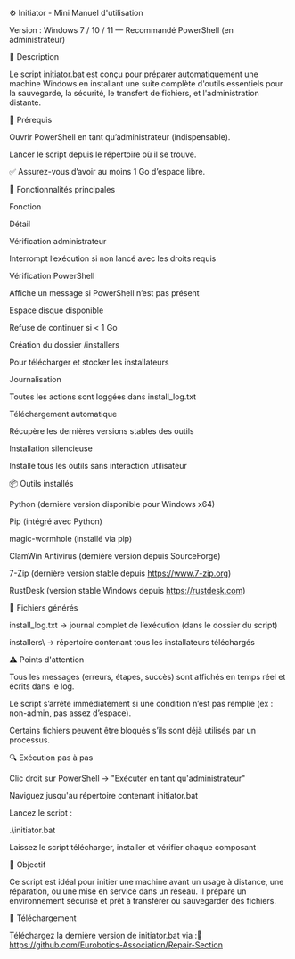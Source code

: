 ⚙️ Initiator - Mini Manuel d'utilisation

Version : Windows 7 / 10 / 11 — Recommandé PowerShell (en administrateur)

📄 Description

Le script initiator.bat est conçu pour préparer automatiquement une machine Windows en installant une suite complète d'outils essentiels pour la sauvegarde, la sécurité, le transfert de fichiers, et l'administration distante.

🔧 Prérequis

Ouvrir PowerShell en tant qu’administrateur (indispensable).

Lancer le script depuis le répertoire où il se trouve.

✅ Assurez-vous d’avoir au moins 1 Go d’espace libre.

🔹 Fonctionnalités principales

Fonction

Détail

Vérification administrateur

Interrompt l’exécution si non lancé avec les droits requis

Vérification PowerShell

Affiche un message si PowerShell n’est pas présent

Espace disque disponible

Refuse de continuer si < 1 Go

Création du dossier /installers

Pour télécharger et stocker les installateurs

Journalisation

Toutes les actions sont loggées dans install_log.txt

Téléchargement automatique

Récupère les dernières versions stables des outils

Installation silencieuse

Installe tous les outils sans interaction utilisateur

📦 Outils installés

Python (dernière version disponible pour Windows x64)

Pip (intégré avec Python)

magic-wormhole (installé via pip)

ClamWin Antivirus (dernière version depuis SourceForge)

7-Zip (dernière version stable depuis https://www.7-zip.org)

RustDesk (version stable Windows depuis https://rustdesk.com)

🔢 Fichiers générés

install_log.txt → journal complet de l’exécution (dans le dossier du script)

installers\ → répertoire contenant tous les installateurs téléchargés

⚠️ Points d'attention

Tous les messages (erreurs, étapes, succès) sont affichés en temps réel et écrits dans le log.

Le script s’arrête immédiatement si une condition n’est pas remplie (ex : non-admin, pas assez d’espace).

Certains fichiers peuvent être bloqués s’ils sont déjà utilisés par un processus.

🔍 Exécution pas à pas

Clic droit sur PowerShell → "Exécuter en tant qu'administrateur"

Naviguez jusqu'au répertoire contenant initiator.bat

Lancez le script :

.\initiator.bat

Laissez le script télécharger, installer et vérifier chaque composant

🚀 Objectif

Ce script est idéal pour initier une machine avant un usage à distance, une réparation, ou une mise en service dans un réseau. Il prépare un environnement sécurisé et prêt à transférer ou sauvegarder des fichiers.

🔗 Téléchargement

Téléchargez la dernière version de initiator.bat via :🔗 https://github.com/Eurobotics-Association/Repair-Section
